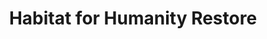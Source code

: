 ---
title: "Habitat for Humanity Restore"
url: /baltimore/habitat-for-humanity-restore/
shop: Gebrauchtwaren
---